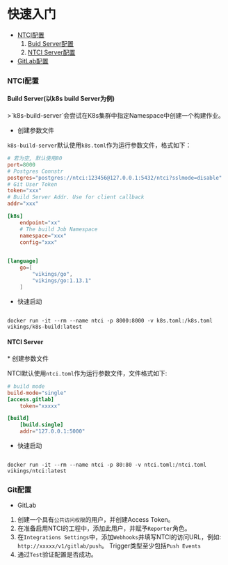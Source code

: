# 快速入门

+ [NTCI配置](#ntci-config)
    1. [Buid Server配置](#build-config)
    2. [NTCI Server配置](#ntci)
+ [GitLab配置](#git-config)


<h3 id="ntci-config"> NTCI配置</h3>


<h4 id="build-config">Build Server(以k8s build Server为例)</h4>
>`k8s-build-server`会尝试在K8s集群中指定Namespace中创建一个构建作业。

* 创建参数文件

`k8s-build-server`默认使用`k8s.toml`作为运行参数文件，格式如下：

```toml
# 若为空, 默认使用80
port=8000
# Postgres Connstr
postgres="postgres://ntci:123456@127.0.0.1:5432/ntci?sslmode=disable"
# Git User Token
token="xxx"
# Build Server Addr. Use for client callback
addr="xxx"

[k8s]
    endpoint="xx"
    # The build Job Namespace
    namespace="xxx"
    config="xxx"
        

[language]
    go=[
        "vikings/go",
        "vikings/go:1.13.1"
    ]
```

* 快速启动

```

docker run -it --rm --name ntci -p 8000:8000 -v k8s.toml:/k8s.toml vikings/k8s-build:latest

```

<h4 id="ntci">NTCI Server</h4>
* 创建参数文件

NTCI默认使用`ntci.toml`作为运行参数文件，文件格式如下:

```toml
# build mode
build-mode="single"
[access.gitlab]
    token="xxxxx"

[build]
    [build.single]
    addr="127.0.0.1:5000"
```

* 快速启动

```

docker run -it --rm --name ntci -p 80:80 -v ntci.toml:/ntci.toml vikings/ntci:latest

```


<h3 id="git-config">Git配置</h3>

* GitLab

1. 创建一个具有`公共访问权限`的用户，并创建Access Token。
2. 在准备启用NTCI的工程中，添加此用户，并赋予`Reporter`角色。
3. 在`Integrations Settings`中，添加`Webhooks`并填写NTCI的访问URL，例如: `http://xxxxx/v1/gitlab/push`。 Trigger类型至少包括`Push Events`
4. 通过`Test`验证配置是否成功。 

